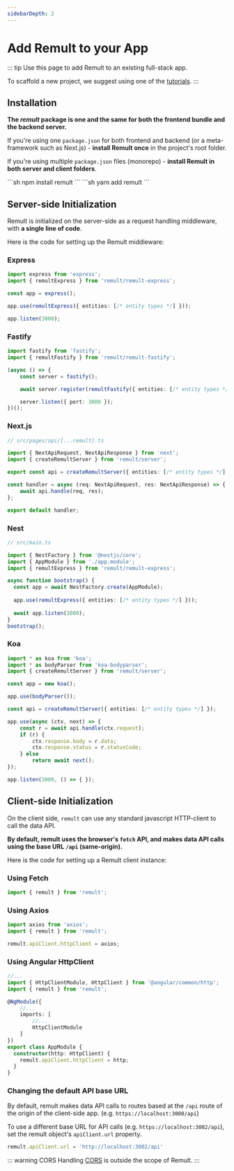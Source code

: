 ```yaml
---
sidebarDepth: 2
---
```


# Add Remult to your App

::: tip Use this page to add Remult to an existing full-stack app.

To scaffold a new project, we suggest using one of the [tutorials](../docs/#learn-by-doing).
:::

## Installation

**The *remult* package is one and the same for both the frontend bundle and the backend server.**

If you're using one `package.json` for both frontend and backend (or a meta-framework such as Next.js) - **install Remult once** in the project's root folder.

If you're using multiple `package.json` files (monorepo) - **install Remult in both server and client folders**.

<code-group>
<code-block title="npm">
```sh
npm install remult
```
</code-block>

<code-block title="yarn">
```sh
yarn add remult
```
</code-block>
</code-group>

## Server-side Initialization

Remult is initialized on the server-side as a request handling middleware, with **a single line of code**.

Here is the code for setting up the Remult middleware:

### Express

```ts
import express from 'express';
import { remultExpress } from 'remult/remult-express';

const app = express();

app.use(remultExpress({ entities: [/* entity types */] }));

app.listen(3000);
```

### Fastify

```ts
import fastify from 'fastify';
import { remultFastify } from 'remult/remult-fastify';

(async () => {
    const server = fastify();

    await server.register(remultFastify({ entities: [/* entity types */] }));

    server.listen({ port: 3000 });
})();    
```

### Next.js

```ts
// src/pages/api/[...remult].ts

import { NextApiRequest, NextApiResponse } from 'next';
import { createRemultServer } from 'remult/server';

export const api = createRemultServer({ entities: [/* entity types */] });

const handler = async (req: NextApiRequest, res: NextApiResponse) => {
    await api.handle(req, res);
};

export default handler;
```

### Nest

```ts
// src/main.ts

import { NestFactory } from '@nestjs/core';
import { AppModule } from './app.module';
import { remultExpress } from 'remult/remult-express';

async function bootstrap() {
  const app = await NestFactory.create(AppModule);
  
  app.use(remultExpress({ entities: [/* entity types */] }));
  
  await app.listen(3000);
}
bootstrap();
```

### Koa

```ts
import * as koa from 'koa';
import * as bodyParser from 'koa-bodyparser';
import { createRemultServer } from 'remult/server';

const app = new koa();

app.use(bodyParser());

const api = createRemultServer({ entities: [/* entity types */] });

app.use(async (ctx, next) => {
    const r = await api.handle(ctx.request);
    if (r) {
        ctx.response.body = r.data;
        ctx.response.status = r.statusCode;
    } else
        return await next();
});

app.listen(3000, () => { });
```

## Client-side Initialization

On the client side, `remult` can use any standard javascript HTTP-client to call the data API.

**By default, remult uses the browser's `fetch` API, and makes data API calls using the base URL `/api` (same-origin).**

Here is the code for setting up a Remult client instance:

### Using Fetch

```ts
import { remult } from 'remult';
```

### Using Axios

```ts
import axios from 'axios';
import { remult } from 'remult';

remult.apiClient.httpClient = axios;
```

### Using Angular HttpClient

```ts
//...
import { HttpClientModule, HttpClient } from '@angular/common/http';
import { remult } from 'remult';

@NgModule({
    //...
    imports: [
        //...
        HttpClientModule
    ]
})
export class AppModule {
  constructor(http: HttpClient) {
    remult.apiClient.httpClient = http;
  }
}
```

### Changing the default API base URL

By default, remult makes data API calls to routes based at the `/api` route of the origin of the client-side app. (e.g. `https://localhost:3000/api`)

To use a different base URL for API calls (e.g. `https://localhost:3002/api`), set the remult object's `apiClient.url` property.

```ts
remult.apiClient.url = 'http://localhost:3002/api'
```

::: warning CORS
Handling [CORS](https://developer.mozilla.org/en-US/docs/Web/HTTP/CORS) is outside the scope of Remult.
:::